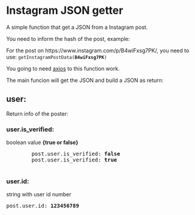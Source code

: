<div>
    <h1>
        Instagram JSON getter
    </h1>
    <p>
        A simple function that get a JSON from a Instagram post.
    </p>
    <p>
        You need to inform the hash of the post, example:
    </p>
    <p>
        For the post on https://www.instagram.com/p/B4wiFxsg7PK/, you need to use:
        <code>getInstagramPostData(<b>B4wiFxsg7PK</b>)</code>
    </p>
    <p>
        You going to need <a href="https://unpkg.com/axios/dist/axios.min.js">axios</a> to this function work.
    </p>
    <p>
        The main funcion will get the JSON and build a JSON as return:
    </p>
</div>

<h2>user:</h2>
<p>Return info of the poster:</p>

<h3>user.is_verified:</h3>
<p>boolean value <b>{true or false}</b></p>
<pre>
        post.user.is_verified: <b>false</b>
        post.user.is_verified: <b>true</b>
    </pre>


<h3>user.id:</h3>
<p>string with user id number</p>
<pre>post.user.id: <b>123456789</pre>